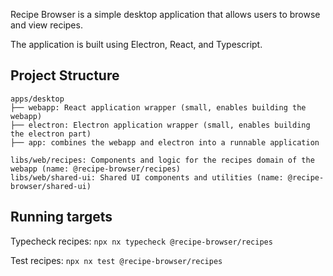Recipe Browser is a simple desktop application that allows users to browse and view recipes.

The application is built using Electron, React, and Typescript.

## Project Structure

```
apps/desktop
├── webapp: React application wrapper (small, enables building the webapp)
├── electron: Electron application wrapper (small, enables building the electron part)
├── app: combines the webapp and electron into a runnable application

libs/web/recipes: Components and logic for the recipes domain of the webapp (name: @recipe-browser/recipes)
libs/web/shared-ui: Shared UI components and utilities (name: @recipe-browser/shared-ui)
```
## Running targets

Typecheck recipes:
`npx nx typecheck @recipe-browser/recipes`

Test recipes:
`npx nx test @recipe-browser/recipes`
